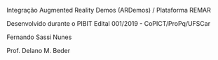 Integração Augmented Reality Demos (ARDemos) / Plataforma REMAR

Desenvolvido durante o PIBIT
Edital 001/2019 - CoPICT/ProPq/UFSCar

Fernando Sassi Nunes

Prof. Delano M. Beder
